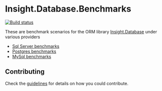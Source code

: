 # Insight.Database.Benchmarks

[![Build status][build-svg]][build]

These are benchmark scenarios for the ORM library [Insight.Database](https://github.com/jonwagner/Insight.Database) under various providers

- [Sql Server benchmarks](benchmarks/Insight.Database.Benchmarks.SqlServer/README.md)
- [Postgres benchmarks](benchmarks/Insight.Database.Benchmarks.Postgres/README.md)
- [MySql benchmarks](benchmarks/Insight.Database.Benchmarks.MySql/README.md)

## Contributing

Check the [guidelines](.github/CONTRIBUTING.md) for details on how you could contribute.

[build]: https://ci.appveyor.com/project/Jaxelr/insight-database-benchmark/branch/master?fullLog=true
[build-svg]: https://ci.appveyor.com/api/projects/status/u7f3dxi8aaw02l0y?svg=true
